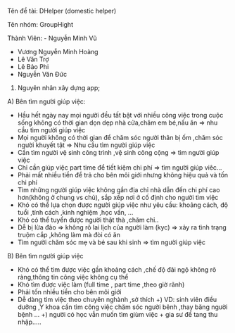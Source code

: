 Tên đề tài: DHelper (domestic helper)

Tên nhóm: GroupHight

Thành Viên: - Nguyễn Minh Vũ
- Vương Nguyễn Minh Hoàng
- Lê Văn Trợ
- Lê Bảo Phi
- Nguyễn Văn Đức

1.	Nguyên nhân xây dựng app;

A)	 Bên tìm người giúp việc:
-	Hầu hết ngày nay mọi người đều tất bật với nhiều công việc trong cuộc sống không có thời gian dọn dẹp nhà cửa,chăm em bé,nấu ăn  => nhu cầu tìm người giúp việc
-	Mọi người không có thời gian để chăm sóc người thân bị ốm ,chăm sóc người khuyết tật => Nhu cầu tìm người giúp việc
-	Cần tìm người vệ sinh công trình ,vệ sinh công cộng => tìm người giúp việc
-	Chỉ cần giúp việc part time để tiết kiệm chi phí => tìm người giúp viêc…
-	Phải mất nhiều tiền để trả cho bên môi giới nhưng không hiệu quả và tốn chi phí
-	Tìm những người giúp việc không gần địa chỉ nhà dẫn đến chi phí cao hơn(không ở chung vs chủ), sắp xếp nơi ở cố định cho người tìm việc
-	Khó có thể lựa chọn được người giúp việc như yêu cầu: khoảng cách, độ tuổi ,tính cách ,kinh nghiệm ,học vấn, ...
-	Khó có thể tuyển được người thật thà ,chăm chỉ.. 
-	Dễ bị lừa đảo => không rõ lai lịch của người làm (kyc)
=> xảy ra tình trạng truộm cắp ,không làm mà đòi có ăn
-	Tìm người chăm sóc mẹ và bé sau khi sinh  => tìm người giúp việc

B)	Bên tìm người giúp việc
-	Khó có thể tìm được việc gần khoảng cách ,chế độ đãi ngộ không rõ ràng,thông tin công việc không cụ thể 
-	Khó tìm được việc làm (full time , part time ,theo giờ rãnh)
-	Phải tốn nhiều tiền cho bên môi giới
-	Dễ dàng tìm việc theo chuyên nghành ,sở thích 
+) VD: sinh viên điều dưỡng ,Y khoa cần tìm công việc chăm sóc người bênh ,thay băng người bệnh …
+) người có học vẫn muốn tìm giùm việc + gia sư để tang thu nhập…..

